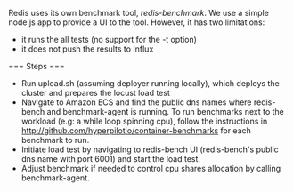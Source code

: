 Redis uses its own benchmark tool, *redis-benchmark*. We use a simple node.js app to provide a UI to the tool. However, it has two limitations:
- it runs the all tests (no support for the -t option)
- it does not push the results to Influx

=== Steps ===

- Run upload.sh (assuming deployer running locally), which deploys the cluster and prepares the locust load test
- Navigate to Amazon ECS and find the public dns names where redis-bench and benchmark-agent is running.
  To run benchmarks next to the workload (e.g: a while loop spinning cpu), follow the instructions in http://github.com/hyperpilotio/container-benchmarks
  for each benchmark to run.
- Initiate load test by navigating to redis-bench UI (redis-bench's public dns name with port 6001) and start the load test.
- Adjust benchmark if needed to control cpu shares allocation by calling benchmark-agent.